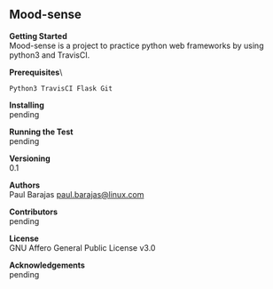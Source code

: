 Mood-sense
---------------------


**Getting Started**\
Mood-sense is a project to practice python web frameworks by using python3 and TravisCI.

**Prerequisites**\

`Python3
TravisCI
Flask
Git`


**Installing**\
pending

**Running the Test**\
pending

**Versioning**\
0.1

**Authors**\
Paul Barajas <paul.barajas@linux.com>

**Contributors**\
pending

**License**\
GNU Affero General Public License v3.0

**Acknowledgements**\
pending


